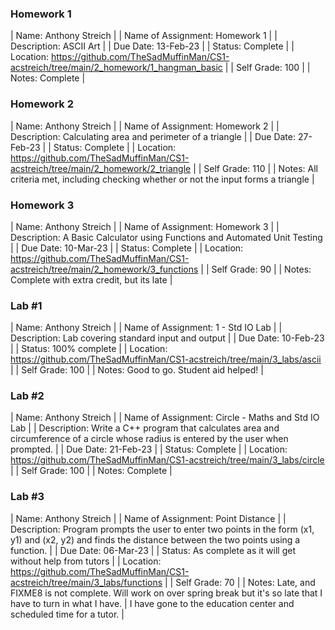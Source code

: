 ### Homework 1

| Name: Anthony Streich |
| Name of Assignment: Homework 1 |
| Description: ASCII Art |
| Due Date: 13-Feb-23 |
| Status: Complete |
| Location: https://github.com/TheSadMuffinMan/CS1-acstreich/tree/main/2_homework/1_hangman_basic |
| Self Grade: 100 |
| Notes: Complete |

### Homework 2

| Name: Anthony Streich |
| Name of Assignment: Homework 2 |
| Description: Calculating area and perimeter of a triangle |
| Due Date: 27-Feb-23 |
| Status: Complete |
| Location: https://github.com/TheSadMuffinMan/CS1-acstreich/tree/main/2_homework/2_triangle |
| Self Grade: 110 |
| Notes: All criteria met, including checking whether or not the input forms a triangle |

### Homework 3

| Name: Anthony Streich |
| Name of Assignment: Homework 3 |
| Description: A Basic Calculator using Functions and Automated Unit Testing |
| Due Date: 10-Mar-23 |
| Status: Complete |
| Location: https://github.com/TheSadMuffinMan/CS1-acstreich/tree/main/2_homework/3_functions |
| Self Grade: 90 |
| Notes: Complete with extra credit, but its late |




### Lab #1

| Name: Anthony Streich |
| Name of Assignment: 1 - Std IO Lab |
| Description: Lab covering standard input and output |
| Due Date: 10-Feb-23 |
| Status: 100% complete |
| Location: https://github.com/TheSadMuffinMan/CS1-acstreich/tree/main/3_labs/ascii |
| Self Grade: 100 |
| Notes: Good to go. Student aid helped! |

### Lab #2

| Name: Anthony Streich |
| Name of Assignment: Circle - Maths and Std IO Lab |
| Description: Write a C++ program that calculates area and circumference of a circle whose radius is entered by the user when prompted. |
| Due Date: 21-Feb-23 |
| Status: Complete |
| Location: https://github.com/TheSadMuffinMan/CS1-acstreich/tree/main/3_labs/circle |
| Self Grade: 100 |
| Notes: Complete |

### Lab #3

| Name: Anthony Streich |
| Name of Assignment: Point Distance |
| Description: Program prompts the user to enter two points in the form (x1, y1) and (x2, y2) and finds the distance between the two points using a function. |
| Due Date: 06-Mar-23 |
| Status: As complete as it will get without help from tutors |
| Location: https://github.com/TheSadMuffinMan/CS1-acstreich/tree/main/3_labs/functions |
| Self Grade: 70 |
| Notes: Late, and FIXME8 is not complete. Will work on over spring break but it's so late that I have to turn in what I have.
| I have gone to the education center and scheduled time for a tutor. |
